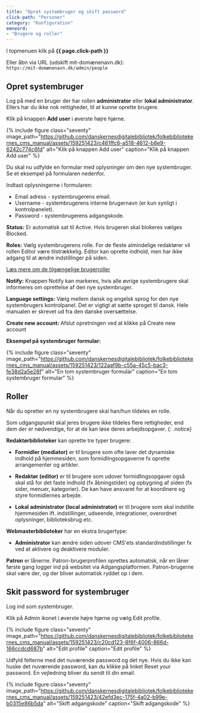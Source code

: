 ```yaml
---
title: "Opret systembruger og skift password"
click-path: "Personer"
category: "Konfiguration"
emneord: 
- "Brugere og roller"
---
```

I topmenuen klik på **{{ page.click-path }}**

Eller åbn via URL (udskift mit-domænenavn.dk):\
`https://mit-domænenavn.dk/admin/people`

## Opret systembruger

Log på med en bruger der har rollen **administrator** eller **lokal administrator**. Ellers har du ikke nok rettigheder, til at kunne oprette brugere.

Klik på knappen **Add user** i øverste højre hjørne.

{% include figure class="seventy" image_path="https://github.com/danskernesdigitalebibliotek/folkebibliotekernes_cms_manual/assets/159251423/c461ffc6-a518-4612-b8e9-6242c774c6fd" alt="Klik på knappen Add user" caption="Klik på knappen Add user" %}

Du skal nu udfylde en formular med oplysninger om den nye systembruger. Se et eksempel på formularen nedenfor.

Indtast oplysningerne i formularen:

+ Email adress - systembrugerens email.
+ Username - systembrugerens interne brugernavn (er kun synligt i kontrolpanelet).
+ Password - systembrugerens adgangskode.

**Status:**
Er automatisk sat til Active. Hvis brugeren skal blokeres vælges Blocked.

**Roles:**
Vælg systembrugerens rolle. For de fleste almindelige redaktører vil rollen Editor være tilstrækkelig. Editor kan oprette indhold, men har ikke adgang til at ændre indstillinger på siden.

[Læs mere om de tilgængelige brugerroller](https://www.folkebibliotekernescms.dk/main/konfiguration/personer/#roller)

**Notify:**
Knappen Notify kan markeres, hvis alle øvrige systembrugere skal informeres om oprettelse af den nye systembruger.

**Language settings:**
Vælg mellem dansk og engelsk sprog for den nye systembrugers kontrolpanel. Det er vigtigt at sætte sproget til dansk. Hele manualen er skrevet ud fra den danske oversættelse.

**Create new account:**
Afslut opretningen ved at klikke på Create new account

**Eksempel på systembruger formular:**

{% include figure class="seventy" image_path="https://github.com/danskernesdigitalebibliotek/folkebibliotekernes_cms_manual/assets/159251423/122aaf9b-c55a-45c5-bac3-fe38d2a5e28f" alt="En tom systembruger formular" caption="En tom systembruger formular" %}

## Roller

Når du opretter en ny systembrugere skal han/hun tildeles en rolle. 

Som udgangspunkt skal jeres brugere ikke tildeles flere rettigheder, end dem der er nødvendige, for at de kan løse deres arbejdsopgaver.
{: .notice}

**Redaktørbiblioteker** kan oprette tre typer brugere:

- **Formidler (mediator)** er til brugere som ofte laver det dynamiske indhold på hjemmesiden, som formidlingsopgaverne fx oprette arrangementer og artikler. 

- **Redaktør (editor)** er til brugere som udover formidlingsopgaver også skal stå for det faste indhold (fx åbningstider) og opbygning af siden (fx sider, menuer, kategorier). De kan have ansvaret for at koordinere og styre formidlernes arbejde. 

- **Lokal administrator (local administrator)** er til brugere som skal indstille hjemmesiden ift. indstillinger, udseende, integrationer, overordnet oplysninger, biblioteksbrug etc. 

**Webmasterbiblioteker** har en ekstra brugertype:
- **Administrator** kan ændre siden udover CMS'ets standardindstillinger fx ved at aktivere og deaktivere moduler.

**Patron** er lånerne. Patron-brugerprofilen oprettes automatisk, når en låner første gang logger ind på websitet via Adgangsplatformen. Patron-brugerne skal være der, og der bliver automatisk ryddet op i dem. 

## Skit password for systembruger

Log ind som systembruger.

Klik på Admin ikonet i øverste højre hjørne og vælg Edit profile.

{% include figure class="seventy" image_path="https://github.com/danskernesdigitalebibliotek/folkebibliotekernes_cms_manual/assets/159251423/c20cd123-8f6f-4006-866d-166ccdcd687b" alt="Edit profile" caption="Edit profile" %}

Udfyld felterne med det nuværende password og det nye.
Hvis du ikke kan huske det nuværende password, kan du klikke på linket Reset your password. En vejledning bliver du sendt til din email.

{% include figure class="seventy" image_path="https://github.com/danskernesdigitalebibliotek/folkebibliotekernes_cms_manual/assets/159251423/42efd3ec-175f-4a02-b99e-b0315e86b5da" alt="Skift adgangskode" caption="Skift adgangskode" %}

